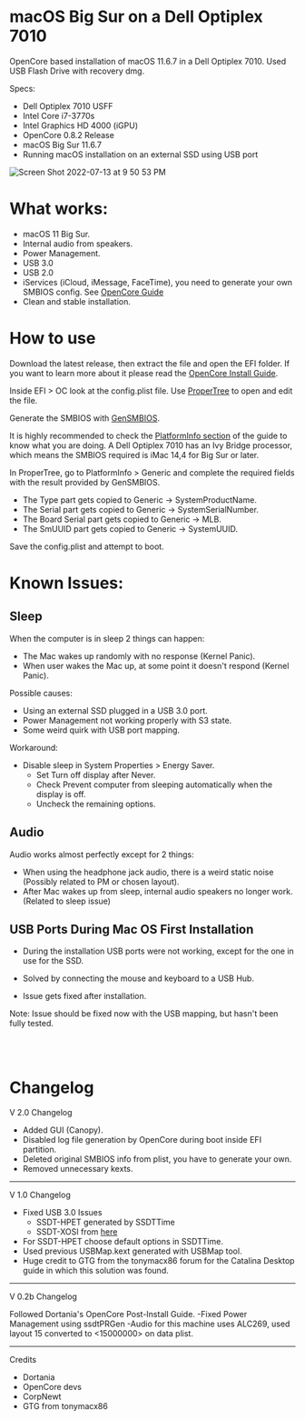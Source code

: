 # macOS Big Sur on a Dell Optiplex 7010

OpenCore based installation of macOS 11.6.7 in a Dell Optiplex 7010. Used USB Flash Drive with recovery dmg.

Specs:

- Dell Optiplex 7010 USFF
- Intel Core i7-3770s
- Intel Graphics HD 4000 (iGPU)
- OpenCore 0.8.2 Release
- macOS Big Sur 11.6.7
- Running macOS installation on an external SSD using USB port


![Screen Shot 2022-07-13 at 9 50 53 PM](https://user-images.githubusercontent.com/80563786/178921706-0d654ef4-737e-41db-bfa0-daeb869bd7d8.png)


# What works:
- macOS 11 Big Sur.
- Internal audio from speakers.
- Power Management.
- USB 3.0
- USB 2.0
- iServices (iCloud, iMessage, FaceTime), you need to generate your own SMBIOS config. See [OpenCore Guide](https://dortania.github.io/OpenCore-Install-Guide/config.plist/ivy-bridge.html#platforminfo)
- Clean and stable installation.

# How to use

Download the latest release, then extract the file and open the EFI folder.
If you want to learn more about it please read the [OpenCore Install Guide](https://dortania.github.io/OpenCore-Install-Guide).

Inside EFI > OC look at the config.plist file. Use [ProperTree](https://github.com/corpnewt/ProperTree.git) to open and edit the file. 

Generate the SMBIOS with [GenSMBIOS](https://github.com/corpnewt/GenSMBIOS). 

It is highly recommended to check the [PlatformInfo section](https://dortania.github.io/OpenCore-Install-Guide/config.plist/ivy-bridge.html#platforminfo) of the guide to know what you are doing. A Dell Optiplex 7010 has an Ivy Bridge processor, 
which means the SMBIOS required is iMac 14,4 for Big Sur or later. 

In ProperTree, go to PlatformInfo > Generic and complete the required fields with the result provided by GenSMBIOS.

- The Type part gets copied to Generic -> SystemProductName.
- The Serial part gets copied to Generic -> SystemSerialNumber.
- The Board Serial part gets copied to Generic -> MLB.
- The SmUUID part gets copied to Generic -> SystemUUID.

Save the config.plist and attempt to boot.

# Known Issues:
## Sleep 
When the computer is in sleep 2 things can happen:

- The Mac wakes up randomly with no response (Kernel Panic). 
- When user wakes the Mac up, at some point it doesn't respond (Kernel Panic).

Possible causes:
- Using an external SSD plugged in a USB 3.0 port.
- Power Management not working properly with S3 state.
- Some weird quirk with USB port mapping.

Workaround:
- Disable sleep in System Properties > Energy Saver.
    - Set Turn off display after Never.
    - Check Prevent computer from sleeping automatically when the display is off.
    - Uncheck the remaining options.




## Audio
Audio works almost perfectly except for 2 things:

- When using the headphone jack audio, there is a weird static noise (Possibly related to PM or chosen layout).
- After Mac wakes up from sleep, internal audio speakers no longer work. (Related to sleep issue)




## USB Ports During Mac OS First Installation 
- During the installation USB ports were not working, except for the one in use for the SSD. 

- Solved by connecting the mouse and keyboard to a USB Hub.
- Issue gets fixed after installation.

Note: Issue should be fixed now with the USB mapping, but hasn't been fully tested.



<br />
<br />

# Changelog
V 2.0 Changelog
- Added GUI (Canopy).
- Disabled log file generation by OpenCore during boot inside EFI partition.
- Deleted original SMBIOS info from plist, you have to generate your own.
- Removed unnecessary kexts.

---------------
V 1.0 Changelog
- Fixed USB 3.0 Issues
  - SSDT-HPET generated by SSDTTime
  - SSDT-XOSI from [here](https://github.com/dortania/Getting-Started-With-ACPI/tree/master/extra-files/compiled)
- For SSDT-HPET choose default options in SSDTTime.
- Used previous USBMap.kext generated with USBMap tool.
- Huge credit to GTG from the tonymacx86 forum for the Catalina Desktop guide in which this solution was found.

---------------
V 0.2b Changelog

Followed Dortania's OpenCore Post-Install Guide.
-Fixed Power Management using ssdtPRGen
-Audio for this machine uses ALC269, used layout 15 converted to <15000000> on data plist.


--------------
Credits
- Dortania
- OpenCore devs
- CorpNewt
- GTG from tonymacx86

